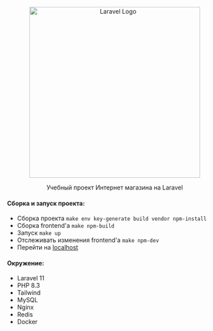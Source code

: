 <p align="center"><a href="https://laravel.com" target="_blank"><img src="https://raw.githubusercontent.com/laravel/art/master/logo-lockup/5%20SVG/2%20CMYK/1%20Full%20Color/laravel-logolockup-cmyk-red.svg" width="400" alt="Laravel Logo"></a></p>

<p align="center">Учебный проект Интернет магазина на Laravel</p>


#### Сборка и запуск проекта:
- Сборка проекта `make env key-generate build vendor npm-install`  
- Сборка frontend'a `make npm-build`
- Запуск `make up`
- Отслеживать изменения frontend'a `make npm-dev`
- Перейти на [localhost](http://localhost)

#### Окружение:
- Laravel 11
- PHP 8.3
- Tailwind
- MySQL
- Nginx
- Redis
- Docker

